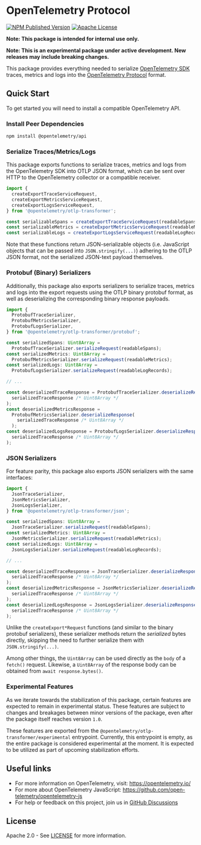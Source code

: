 # OpenTelemetry Protocol

[![NPM Published Version][npm-img]][npm-url]
[![Apache License][license-image]][license-image]

**Note: This package is intended for internal use only.**

**Note: This is an experimental package under active development. New releases may include breaking changes.**

This package provides everything needed to serialize [OpenTelemetry SDK][sdk] traces, metrics and logs into the [OpenTelemetry Protocol][otlp] format.

## Quick Start

To get started you will need to install a compatible OpenTelemetry API.

### Install Peer Dependencies

```sh
npm install @opentelemetry/api
```

### Serialize Traces/Metrics/Logs

This package exports functions to serialize traces, metrics and logs from the OpenTelemetry SDK into OTLP JSON format, which can be sent over HTTP to the OpenTelemetry collector or a compatible receiver.

```typescript
import {
  createExportTraceServiceRequest,
  createExportMetricsServiceRequest,
  createExportLogsServiceRequest,
} from '@opentelemetry/otlp-transformer';

const serializableSpans = createExportTraceServiceRequest(readableSpans);
const serializableMetrics = createExportMetricsServiceRequest(readableMetrics);
const serializableLogs = createExportLogsServiceRequest(readableLogRecords);
```

Note that these functions return JSON-serializable objects (i.e. JavaScript objects that can be passed into `JSON.stringify(...)`) adhering to the OTLP JSON format, not the serialized JSON-text payload themselves.

### Protobuf (Binary) Serializers

Additionally, this package also exports serializers to serialize traces, metrics and logs into the export requests using the OTLP binary protobuf format, as well as deserializing the corresponding binary response payloads.

```typescript
import {
  ProtobufTraceSerializer,
  ProtobufMetricsSerializer,
  ProtobufLogsSerializer,
} from '@opentelemetry/otlp-transformer/protobuf';

const serializedSpans: Uint8Array =
  ProtobufTraceSerializer.serializeRequest(readableSpans);
const serializedMetrics: Uint8Array =
  ProtobufMetricsSerializer.serializeRequest(readableMetrics);
const serializedLogs: Uint8Array =
  ProtobufLogsSerializer.serializeRequest(readableLogRecords);

// ...

const deserializedTraceResponse = ProtobufTraceSerializer.deserializeResponse(
  serializedTraceResponse /* Uint8Array */
);
const deserializedMetricsResponse =
  ProtobufMetricsSerializer.deserializeResponse(
    serializedTraceResponse /* Uint8Array */
  );
const deserializedLogsResponse = ProtobufLogsSerializer.deserializeResponse(
  serializedTraceResponse /* Uint8Array */
);
```

### JSON Serializers

For feature parity, this package also exports JSON serializers with the same interfaces:

```typescript
import {
  JsonTraceSerializer,
  JsonMetricsSerializer,
  JsonLogsSerializer,
} from '@opentelemetry/otlp-transformer/json';

const serializedSpans: Uint8Array =
  JsonTraceSerializer.serializeRequest(readableSpans);
const serializedMetrics: Uint8Array =
  JsonMetricsSerializer.serializeRequest(readableMetrics);
const serializedLogs: Uint8Array =
  JsonLogsSerializer.serializeRequest(readableLogRecords);

// ...

const deserializedTraceResponse = JsonTraceSerializer.deserializeResponse(
  serializedTraceResponse /* Uint8Array */
);
const deserializedMetricsResponse = JsonMetricsSerializer.deserializeResponse(
  serializedTraceResponse /* Uint8Array */
);
const deserializedLogsResponse = JsonLogsSerializer.deserializeResponse(
  serializedTraceResponse /* Uint8Array */
);
```

Unlike the `createExport*Request` functions (and similar to the binary protobuf serializers), these serializer methods return the _serialized_ bytes directly, skipping the need to further serialize them with `JSON.stringify(...)`.

Among other things, the `Uint8Array` can be used directly as the `body` of a `fetch()` request. Likewise, a `Uint8Array` of the response body can be obtained from `await response.bytes()`.

### Experimental Features

As we iterate towards the stabilization of this package, certain features are expected to remain in experimental status. These features are subject to changes and breakages between minor versions of the package, even after the package itself reaches version `1.0`.

These features are exported from the `@opentelemetry/otlp-transformer/experimental` entrypoint. Currently, this entrypoint is empty, as the entire package is considered experimental at the moment. It is expected to be utilized as part of upcoming stabilization efforts.

## Useful links

- For more information on OpenTelemetry, visit: <https://opentelemetry.io/>
- For more about OpenTelemetry JavaScript: <https://github.com/open-telemetry/opentelemetry-js>
- For help or feedback on this project, join us in [GitHub Discussions][discussions-url]

## License

Apache 2.0 - See [LICENSE][license-url] for more information.

[discussions-url]: https://github.com/open-telemetry/opentelemetry-js/discussions
[license-url]: https://github.com/open-telemetry/opentelemetry-js/blob/main/LICENSE
[license-image]: https://img.shields.io/badge/license-Apache_2.0-green.svg?style=flat
[npm-url]: https://www.npmjs.com/package/@opentelemetry/otlp-transformer
[npm-img]: https://badge.fury.io/js/%40opentelemetry%otlp-transformer.svg

[sdk]: https://github.com/open-telemetry/opentelemetry-js
[otlp]: https://github.com/open-telemetry/opentelemetry-proto
